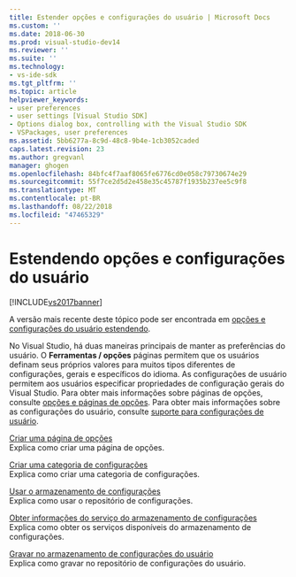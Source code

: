 ```yaml
---
title: Estender opções e configurações do usuário | Microsoft Docs
ms.custom: ''
ms.date: 2018-06-30
ms.prod: visual-studio-dev14
ms.reviewer: ''
ms.suite: ''
ms.technology:
- vs-ide-sdk
ms.tgt_pltfrm: ''
ms.topic: article
helpviewer_keywords:
- user preferences
- user settings [Visual Studio SDK]
- Options dialog box, controlling with the Visual Studio SDK
- VSPackages, user preferences
ms.assetid: 5bb6277a-8c9d-48c8-9b4e-1cb3052caded
caps.latest.revision: 23
ms.author: gregvanl
manager: ghogen
ms.openlocfilehash: 84bfc4f7aaf8065fe6776cd0e058c79730674e29
ms.sourcegitcommit: 55f7ce2d5d2e458e35c45787f1935b237ee5c9f8
ms.translationtype: MT
ms.contentlocale: pt-BR
ms.lasthandoff: 08/22/2018
ms.locfileid: "47465329"
---
```

# <a name="extending-user-settings-and-options"></a>Estendendo opções e configurações do usuário
[!INCLUDE[vs2017banner](../includes/vs2017banner.md)]

A versão mais recente deste tópico pode ser encontrada em [opções e configurações do usuário estendendo](https://docs.microsoft.com/visualstudio/extensibility/extending-user-settings-and-options).  
  
No Visual Studio, há duas maneiras principais de manter as preferências do usuário. O **Ferramentas / opções** páginas permitem que os usuários definam seus próprios valores para muitos tipos diferentes de configurações, gerais e específicos do idioma. As configurações de usuário permitem aos usuários especificar propriedades de configuração gerais do Visual Studio. Para obter mais informações sobre páginas de opções, consulte [opções e páginas de opções](../extensibility/internals/options-and-options-pages.md). Para obter mais informações sobre as configurações do usuário, consulte [suporte para configurações de usuário](../extensibility/internals/support-for-user-settings.md).  
  
 [Criar uma página de opções](../extensibility/creating-an-options-page.md)  
 Explica como criar uma página de opções.  
  
 [Criar uma categoria de configurações](../extensibility/creating-a-settings-category.md)  
 Explica como criar uma categoria de configurações.  
  
 [Usar o armazenamento de configurações](../extensibility/using-the-settings-store.md)  
 Explica como usar o repositório de configurações.  
  
 [Obter informações do serviço do armazenamento de configurações](../extensibility/getting-service-information-from-the-settings-store.md)  
 Explica como obter os serviços disponíveis do armazenamento de configurações.  
  
 [Gravar no armazenamento de configurações do usuário](../extensibility/writing-to-the-user-settings-store.md)  
 Explica como gravar no repositório de configurações do usuário.

